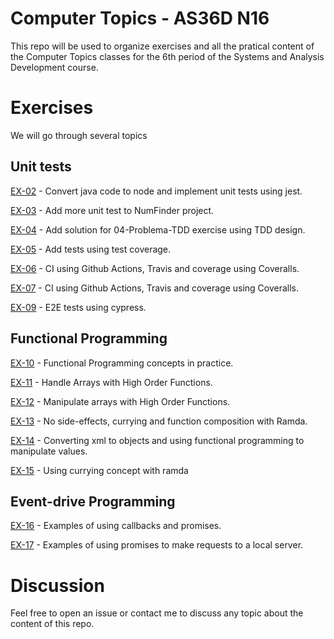 # Computer Topics - AS36D N16

This repo will be used to organize exercises and all the pratical content of the Computer Topics classes for the 6th period of the Systems and Analysis Development course.


# Exercises

We will go through several topics

## Unit tests

[EX-02](https://github.com/tgwow/computer-topics/tree/master/NAP/02) - Convert java code to node and implement unit tests using jest.

[EX-03](https://github.com/tgwow/computer-topics/tree/master/NAP/03) - Add more unit test to NumFinder project.

[EX-04](https://github.com/tgwow/computer-topics/tree/master/NAP/04) - Add solution for 04-Problema-TDD exercise using TDD design.

[EX-05](https://github.com/tgwow/computer-topics/tree/master/NAP/05) - Add tests using test coverage.

[EX-06](https://github.com/tgwow/ci-example) - CI using Github Actions, Travis and coverage using Coveralls.

[EX-07](https://github.com/tgwow/salary-calculator) - CI using Github Actions, Travis and coverage using Coveralls.

[EX-09](https://github.com/tgwow/cypress-exercise) - E2E tests using cypress.


## Functional Programming

[EX-10](https://github.com/tgwow/computer-topics/tree/master/NAP/10) - Functional Programming concepts in practice.

[EX-11](https://github.com/tgwow/computer-topics/tree/master/NAP/11) - Handle Arrays with High Order Functions.

[EX-12](https://github.com/tgwow/computer-topics/tree/master/NAP/12) - Manipulate arrays with High Order Functions.

[EX-13](https://github.com/tgwow/computer-topics/tree/master/NAP/13) - No side-effects, currying and function composition with Ramda.

[EX-14](https://github.com/tgwow/computer-topics/tree/master/NAP/14) - Converting xml to objects and using functional programming to manipulate values.

[EX-15](https://github.com/tgwow/computer-topics/tree/master/NAP/15) - Using currying concept with ramda

## Event-drive Programming

[EX-16](https://github.com/tgwow/computer-topics/tree/master/NAP/16) - Examples of using callbacks and promises.

[EX-17](https://github.com/tgwow/computer-topics/tree/master/NAP/17) - Examples of using promises to make requests to a local server.

# Discussion

Feel free to open an issue or contact me to discuss any topic about the content of this repo.
